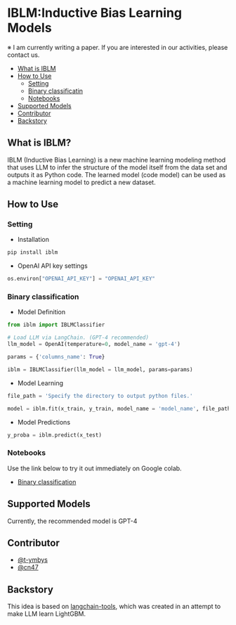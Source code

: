 # IBLM:Inductive Bias Learning Models
※ I am currently writing a paper. If you are interested in our activities, please contact us.

- [What is IBLM](#what-is-iblm)
- [How to Use](#how-to-use)
    - [Setting](#setting)
    - [Binary classificatin](#binary-classification)
    - [Notebooks](#notebooks)
- [Supported Models](#supported-models)
- [Contributor](#contributor)
- [Backstory](#backstory)



## What is IBLM?
IBLM (Inductive Bias Learning) is a new machine learning modeling method that uses LLM to infer the structure of the model itself from the data set and outputs it as Python code. The learned model (code model) can be used as a machine learning model to predict a new dataset.


## How to Use

### Setting

* Installation
```python
pip install iblm
```
* OpenAI API key settings
```python
os.environ["OPENAI_API_KEY"] = "OPENAI_API_KEY"
```

### Binary classification

* Model Definition
```python
from iblm import IBLMClassifier

# Load LLM via LangChain. (GPT-4 recommended)
llm_model = OpenAI(temperature=0, model_name = 'gpt-4')

params = {'columns_name': True}

iblm = IBLMClassifier(llm_model = llm_model, params=params)
```

* Model Learning
```python
file_path = 'Specify the directory to output python files.'

model = iblm.fit(x_train, y_train, model_name = 'model_name', file_path=file_path)
```

* Model Predictions
```python
y_proba = iblm.predict(x_test)
```

### Notebooks
Use the link below to try it out immediately on Google colab.
- [Binary classification](https://github.com/fuyu-quant/IBLM/blob/release-maintenance/examples/iblmodel_halfmoon.ipynb)


## Supported Models
Currently, the recommended model is GPT-4


## Contributor
- [@t-ymbys](https://github.com/t-ymbys)
- [@cn47](https://github.com/cn47)


## Backstory
This idea is based on [langchain-tools](https://github.com/fuyu-quant/langchain-tools), which was created in an attempt to make LLM learn LightGBM.